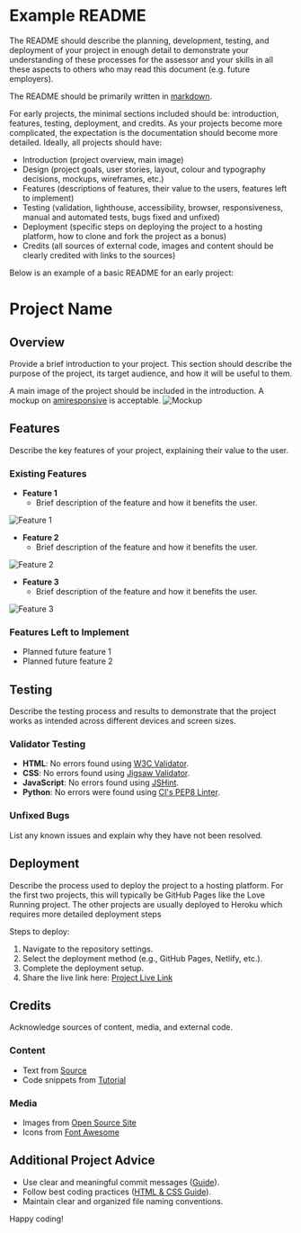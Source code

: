 # Example README

The README should describe the planning, development, testing, and deployment of your project in enough detail to demonstrate your understanding of these processes for the assessor and your skills in all these aspects to others who may read this document (e.g. future employers).

The README should be primarily written in [markdown](https://www.markdownguide.org/).

For early projects, the minimal sections included should be: introduction, features, testing, deployment, and credits.
As your projects become more complicated, the expectation is the documentation should become more detailed.
Ideally, all projects should have:
- Introduction (project overview, main image)
- Design (project goals, user stories, layout, colour and typography decisions, mockups, wireframes, etc.)
- Features (descriptions of features, their value to the users, features left to implement)
- Testing (validation, lighthouse, accessibility, browser, responsiveness, manual and automated tests, bugs fixed and unfixed)
- Deployment (specific steps on deploying the project to a hosting platform, how to clone and fork the project as a bonus)
- Credits (all sources of external code, images and content should be clearly credited with links to the sources)

Below is an example of a basic README for an early project:

# Project Name

## Overview

Provide a brief introduction to your project. This section should describe the purpose of the project, its target audience, and how it will be useful to them.

A main image of the project should be included in the introduction. A mockup on [amiresponsive](https://ui.dev/amiresponsive) is acceptable.
![Mockup](media/project_mockup.png)

## Features

Describe the key features of your project, explaining their value to the user.

### Existing Features

- **Feature 1**  
  - Brief description of the feature and how it benefits the user.
  
![Feature 1](media/feature1.png)

- **Feature 2**  
  - Brief description of the feature and how it benefits the user.
  
![Feature 2](media/feature2.png)

- **Feature 3**  
  - Brief description of the feature and how it benefits the user.
  
![Feature 3](media/feature3.png)

### Features Left to Implement

- Planned future feature 1
- Planned future feature 2

## Testing

Describe the testing process and results to demonstrate that the project works as intended across different devices and screen sizes.

### Validator Testing

- **HTML**: No errors found using [W3C Validator](https://validator.w3.org/).
- **CSS**: No errors found using [Jigsaw Validator](https://jigsaw.w3.org/css-validator/).
- **JavaScript**: No errors found using [JSHint](https://jshint.com/).
- **Python**: No errors were found using [CI's PEP8 Linter](https://pep8ci.herokuapp.com/).

### Unfixed Bugs

List any known issues and explain why they have not been resolved.

## Deployment

Describe the process used to deploy the project to a hosting platform.
For the first two projects, this will typically be GitHub Pages like the Love Running project.
The other projects are usually deployed to Heroku which requires more detailed deployment steps

Steps to deploy:
1. Navigate to the repository settings.
2. Select the deployment method (e.g., GitHub Pages, Netlify, etc.).
3. Complete the deployment setup.
4. Share the live link here: [Project Live Link](https://example.com/)

## Credits

Acknowledge sources of content, media, and external code.

### Content

- Text from [Source](https://example.com/)
- Code snippets from [Tutorial](https://example.com/)

### Media

- Images from [Open Source Site](https://example.com/)
- Icons from [Font Awesome](https://fontawesome.com/)

## Additional Project Advice

- Use clear and meaningful commit messages ([Guide](https://chris.beams.io/posts/git-commit/)).
- Follow best coding practices ([HTML & CSS Guide](https://google.github.io/styleguide/htmlcssguide.html)).
- Maintain clear and organized file naming conventions.

Happy coding!
